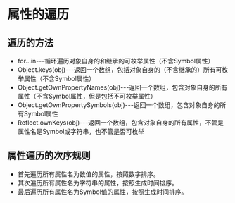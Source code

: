 # 属性的遍历

## 遍历的方法

- for...in---循环遍历对象自身的和继承的可枚举属性（不含Symbol属性）
- Object.keys(obj)---返回一个数组，包括对象自身的（不含继承的）所有可枚举属性（不含Symbol属性）
- Object.getOwnPropertyNames(obj)---返回一个数组，包含对象自身的所有属性（不含Symbol属性，但是包括不可枚举属性）
- Object.getOwnPropertySymbols(obj)---返回一个数组，包含对象自身的所有Symbol属性
- Reflect.ownKeys(obj)---返回一个数组，包含对象自身的所有属性，不管是属性名是Symbol或字符串，也不管是否可枚举

## 属性遍历的次序规则

- 首先遍历所有属性名为数值的属性，按照数字排序。
- 其次遍历所有属性名为字符串的属性，按照生成时间排序。
- 最后遍历所有属性名为Symbol值的属性，按照生成时间排序。
